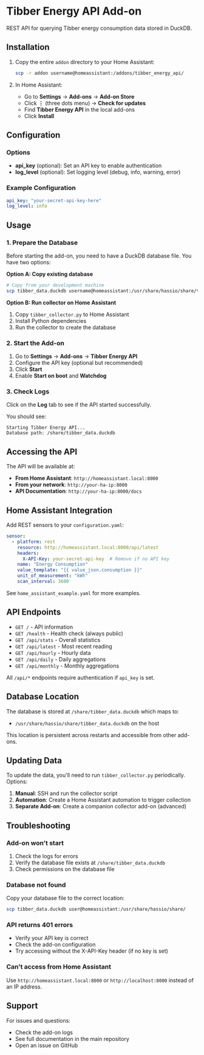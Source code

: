 # Tibber Energy API Add-on

REST API for querying Tibber energy consumption data stored in DuckDB.

## Installation

1. Copy the entire `addon` directory to your Home Assistant:
   ```bash
   scp -r addon username@homeassistant:/addons/tibber_energy_api/
   ```

2. In Home Assistant:
   - Go to **Settings** → **Add-ons** → **Add-on Store**
   - Click **⋮** (three dots menu) → **Check for updates**
   - Find **Tibber Energy API** in the local add-ons
   - Click **Install**

## Configuration

### Options

- **api_key** (optional): Set an API key to enable authentication
- **log_level** (optional): Set logging level (debug, info, warning, error)

### Example Configuration

```yaml
api_key: "your-secret-api-key-here"
log_level: info
```

## Usage

### 1. Prepare the Database

Before starting the add-on, you need to have a DuckDB database file. You have two options:

**Option A: Copy existing database**
```bash
# Copy from your development machine
scp tibber_data.duckdb username@homeassistant:/usr/share/hassio/share/tibber_data.duckdb
```

**Option B: Run collector on Home Assistant**
1. Copy `tibber_collector.py` to Home Assistant
2. Install Python dependencies
3. Run the collector to create the database

### 2. Start the Add-on

1. Go to **Settings** → **Add-ons** → **Tibber Energy API**
2. Configure the API key (optional but recommended)
3. Click **Start**
4. Enable **Start on boot** and **Watchdog**

### 3. Check Logs

Click on the **Log** tab to see if the API started successfully.

You should see:
```
Starting Tibber Energy API...
Database path: /share/tibber_data.duckdb
```

## Accessing the API

The API will be available at:
- **From Home Assistant**: `http://homeassistant.local:8000`
- **From your network**: `http://your-ha-ip:8000`
- **API Documentation**: `http://your-ha-ip:8000/docs`

## Home Assistant Integration

Add REST sensors to your `configuration.yaml`:

```yaml
sensor:
  - platform: rest
    resource: http://homeassistant.local:8000/api/latest
    headers:
      X-API-Key: your-secret-api-key  # Remove if no API key
    name: "Energy Consumption"
    value_template: "{{ value_json.consumption }}"
    unit_of_measurement: "kWh"
    scan_interval: 3600
```

See `home_assistant_example.yaml` for more examples.

## API Endpoints

- `GET /` - API information
- `GET /health` - Health check (always public)
- `GET /api/stats` - Overall statistics
- `GET /api/latest` - Most recent reading
- `GET /api/hourly` - Hourly data
- `GET /api/daily` - Daily aggregations
- `GET /api/monthly` - Monthly aggregations

All `/api/*` endpoints require authentication if `api_key` is set.

## Database Location

The database is stored at `/share/tibber_data.duckdb` which maps to:
- `/usr/share/hassio/share/tibber_data.duckdb` on the host

This location is persistent across restarts and accessible from other add-ons.

## Updating Data

To update the data, you'll need to run `tibber_collector.py` periodically. Options:

1. **Manual**: SSH and run the collector script
2. **Automation**: Create a Home Assistant automation to trigger collection
3. **Separate Add-on**: Create a companion collector add-on (advanced)

## Troubleshooting

### Add-on won't start

1. Check the logs for errors
2. Verify the database file exists at `/share/tibber_data.duckdb`
3. Check permissions on the database file

### Database not found

Copy your database file to the correct location:
```bash
scp tibber_data.duckdb user@homeassistant:/usr/share/hassio/share/
```

### API returns 401 errors

- Verify your API key is correct
- Check the add-on configuration
- Try accessing without the X-API-Key header (if no key is set)

### Can't access from Home Assistant

Use `http://homeassistant.local:8000` or `http://localhost:8000` instead of an IP address.

## Support

For issues and questions:
- Check the add-on logs
- See full documentation in the main repository
- Open an issue on GitHub
